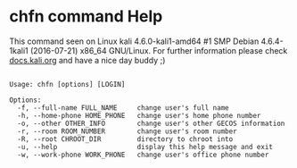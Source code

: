 # chfn command Help
 
 This command seen on Linux kali 4.6.0-kali1-amd64 #1 SMP Debian 4.6.4-1kali1 (2016-07-21) x86_64 GNU/Linux. For further information please check [docs.kali.org](docs.kali.org) and have a nice day buddy ;) 

~~~

Usage: chfn [options] [LOGIN]

Options:
  -f, --full-name FULL_NAME     change user's full name
  -h, --home-phone HOME_PHONE   change user's home phone number
  -o, --other OTHER_INFO        change user's other GECOS information
  -r, --room ROOM_NUMBER        change user's room number
  -R, --root CHROOT_DIR         directory to chroot into
  -u, --help                    display this help message and exit
  -w, --work-phone WORK_PHONE   change user's office phone number


~~~
